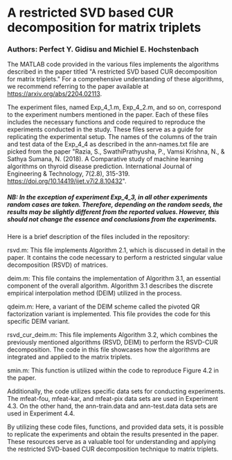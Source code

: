 # A restricted SVD based CUR decomposition for matrix triplets

### Authors: Perfect Y. Gidisu and Michiel E. Hochstenbach

The MATLAB code provided in the various files implements the algorithms described in the paper titled "A restricted SVD based CUR decomposition for matrix triplets." For a comprehensive understanding of these algorithms, we recommend referring to the paper available at https://arxiv.org/abs/2204.02113.

The experiment files, named Exp_4_1.m, Exp_4_2.m, and so on, correspond to the experiment numbers mentioned in the paper. Each of these files includes the necessary functions and code required to reproduce the experiments conducted in the study. These files serve as a guide for replicating the experimental setup. The names of the columns  of the train and test data of the Exp_4_4 as described in the ann-names.txt file are picked from the paper "Razia, S., SwathiPrathyusha, P., Vamsi Krishna, N., & Sathya Sumana, N. (2018). A Comparative study of machine learning algorithms on thyroid disease prediction. International Journal of Engineering & Technology, 7(2.8), 315-319. https://doi.org/10.14419/ijet.v7i2.8.10432".
##### NB: In the exception of experiment Exp_4_3, in all other experiments random cases are taken. Therefore, depending on the random seeds, the results may be slightly different from the reported values. However, this should not change the essence and conclusions from the experiments.

Here is a brief description of the files included in the repository:

rsvd.m: This file implements Algorithm 2.1, which is discussed in detail in the paper. It contains the code necessary to perform a restricted singular value decomposition (RSVD) of matrices.

deim.m: This file contains the implementation of Algorithm 3.1, an essential component of the overall algorithm. Algorithm 3.1 describes the discrete empirical interpolation method (DEIM) utilized in the process.

qdeim.m: Here, a variant of the DEIM scheme called the pivoted QR factorization variant is implemented. This file provides the code for this specific DEIM variant.

rsvd_cur_deim.m: This file implements Algorithm 3.2, which combines the previously mentioned algorithms (RSVD, DEIM) to perform the RSVD-CUR decomposition. The code in this file showcases how the algorithms are integrated and applied to the matrix triplets.

smin.m: This function is utilized within the code to reproduce Figure 4.2 in the paper. 

Additionally, the code utilizes specific data sets for conducting experiments. The mfeat-fou, mfeat-kar, and mfeat-pix data sets are used in Experiment 4.3. On the other hand, the ann-train.data and ann-test.data data sets are used in Experiment 4.4.

By utilizing these code files, functions, and provided data sets, it is possible to replicate the experiments and obtain the results presented in the paper. These resources serve as a valuable tool for understanding and applying the restricted SVD-based CUR decomposition technique to matrix triplets.
